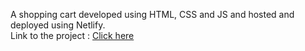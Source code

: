 A shopping cart developed using HTML, CSS and JS and hosted and deployed using Netlify.                                                                             
Link to the project : [Click here](https://shoppingcart-in-vanillajs.netlify.app/)
